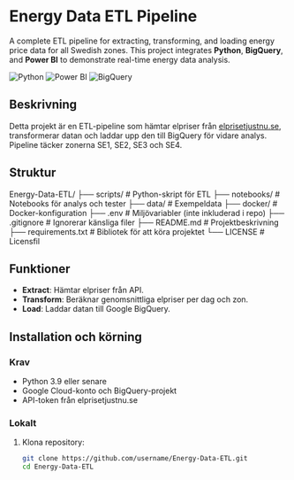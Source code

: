 # Energy Data ETL Pipeline

A complete ETL pipeline for extracting, transforming, and loading energy price data for all Swedish zones. This project integrates **Python**, **BigQuery**, and **Power BI** to demonstrate real-time energy data analysis.

![Python](https://img.shields.io/badge/-Python-blue)
![Power BI](https://img.shields.io/badge/-Power%20BI-yellow)
![BigQuery](https://img.shields.io/badge/-BigQuery-green)


## Beskrivning
Detta projekt är en ETL-pipeline som hämtar elpriser från [elprisetjustnu.se](https://www.elprisetjustnu.se/), transformerar datan och laddar upp den till BigQuery för vidare analys. Pipeline täcker zonerna SE1, SE2, SE3 och SE4.

## Struktur
Energy-Data-ETL/ ├── scripts/ # Python-skript för ETL ├── notebooks/ # Notebooks för analys och tester ├── data/ # Exempeldata ├── docker/ # Docker-konfiguration ├── .env # Miljövariabler (inte inkluderad i repo) ├── .gitignore # Ignorerar känsliga filer ├── README.md # Projektbeskrivning ├── requirements.txt # Bibliotek för att köra projektet └── LICENSE # Licensfil

## Funktioner
- **Extract**: Hämtar elpriser från API.
- **Transform**: Beräknar genomsnittliga elpriser per dag och zon.
- **Load**: Laddar datan till Google BigQuery.


## Installation och körning
### Krav
- Python 3.9 eller senare
- Google Cloud-konto och BigQuery-projekt
- API-token från elprisetjustnu.se

### Lokalt
1. Klona repository:
   ```bash
   git clone https://github.com/username/Energy-Data-ETL.git
   cd Energy-Data-ETL
